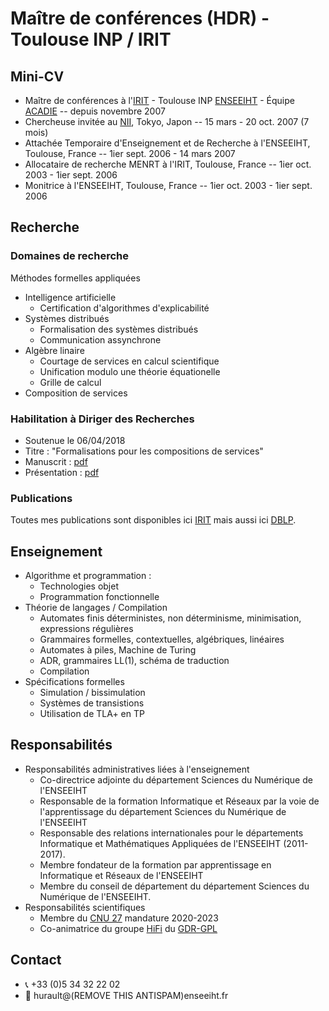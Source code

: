 # Maître de conférences (HDR) - Toulouse INP / IRIT 

## Mini-CV 
- Maître de conférences à l'[IRIT](https://www.irit.fr/) - Toulouse INP [ENSEEIHT](https://www.enseeiht.fr/fr/index.html) - Équipe [ACADIE](https://www.irit.fr/departement/fiabilite-des-systemes-et-des-logiciels/equipe-acadie/) -- depuis novembre 2007
- Chercheuse invitée au [NII](www.nii.ac.jp), Tokyo, Japon -- 15 mars - 20 oct. 2007 (7 mois)
- Attachée Temporaire d'Enseignement et de Recherche à l'ENSEEIHT, Toulouse, France -- 1ier sept. 2006 - 14 mars 2007
- Allocataire de recherche MENRT à l'IRIT, Toulouse, France -- 1ier oct. 2003 - 1ier sept. 2006
- Monitrice à l'ENSEEIHT, Toulouse, France -- 1ier oct. 2003 - 1ier sept. 2006

## Recherche 
### Domaines de recherche 
Méthodes formelles appliquées 
- Intelligence artificielle
  - Certification d'algorithmes d'explicabilité
- Systèmes distribués 
  - Formalisation des systèmes distribués
  - Communication assynchrone
- Algèbre linaire
  - Courtage de services en calcul scientifique
  - Unification modulo une théorie équationelle
  - Grille de calcul
- Composition de services

### Habilitation à Diriger des Recherches
- Soutenue le 06/04/2018
- Titre : "Formalisations pour les compositions de services"
- Manuscrit : [pdf](https://github.com/hurault/hurault/blob/main/hdr.pdf)
- Présentation : [pdf](https://github.com/hurault/hurault/blob/main/presentation-hdr.pdf)

### Publications
Toutes mes publications sont disponibles ici [IRIT](https://www.irit.fr/productions-scientifiques/publications/?code=3056&nom=Hurault%20Aur%E9lie) mais aussi ici [DBLP](https://dblp.org/pid/66/957.html). 

## Enseignement
- Algorithme et programmation :
  - Technologies objet
  - Programmation fonctionnelle
- Théorie de langages / Compilation
  - Automates finis déterministes, non déterminisme, minimisation, expressions régulières
  - Grammaires formelles, contextuelles, algébriques, linéaires
  - Automates à piles, Machine de Turing
  - ADR, grammaires LL(1), schéma de traduction
  - Compilation
- Spécifications formelles
  - Simulation / bissimulation
  - Systèmes de transistions
  - Utilisation de TLA+ en TP

## Responsabilités
- Responsabilités administratives liées à l'enseignement
  - Co-directrice adjointe du département Sciences du Numérique de l'ENSEEIHT
  - Responsable de la formation Informatique et Réseaux par la voie de l'apprentissage du département Sciences du Numérique de l'ENSEEIHT
  - Responsable des relations internationales pour le départements Informatique et Mathématiques Appliquées de l'ENSEEIHT (2011-2017).
  - Membre fondateur de la formation par apprentissage en Informatique et Réseaux de l'ENSEEIHT
  - Membre du conseil de département du département Sciences du Numérique de l'ENSEEIHT.
- Responsabilités scientifiques
  - Membre du [CNU 27](https://cnu27.univ-lille.fr/) mandature 2020-2023
  - Co-animatrice du groupe [HiFi](https://gdrgpl.myxwiki.org/xwiki/bin/view/Main/GTs/GT%20HiFi%20%3A%20M%C3%A9thodes%20Formelles%20et%20Programmation%20Haute%20Fid%C3%A9lit%C3%A9%20pour%20Syst%C3%A8mes%20Critiques%20%C3%89mergents/) du [GDR-GPL](https://gdr-gpl.cnrs.fr/)


## Contact 
- :telephone_receiver: +33 (0)5 34 32 22 02
- :email: hurault@(REMOVE THIS ANTISPAM)enseeiht.fr
